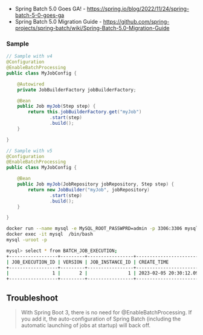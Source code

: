 - Spring Batch 5.0 Goes GA! - https://spring.io/blog/2022/11/24/spring-batch-5-0-goes-ga
- Spring Batch 5.0 Migration Guide - https://github.com/spring-projects/spring-batch/wiki/Spring-Batch-5.0-Migration-Guide

### Sample
```java
// Sample with v4
@Configuration
@EnableBatchProcessing
public class MyJobConfig {

    @Autowired
    private JobBuilderFactory jobBuilderFactory;

    @Bean
    public Job myJob(Step step) {
        return this.jobBuilderFactory.get("myJob")
                .start(step)
                .build();
    }

}
```
```java
// Sample with v5
@Configuration
@EnableBatchProcessing
public class MyJobConfig {

    @Bean
    public Job myJob(JobRepository jobRepository, Step step) {
        return new JobBuilder("myJob", jobRepository)
                .start(step)
                .build();
    }

}
```
```bash
docker run --name mysql -e MySQL_ROOT_PASSWPRD=admin -p 3306:3306 mysql:8
docker exec -it mysql  /bin/bash
mysql -uroot -p

mysql> select * from BATCH_JOB_EXECUTION;
+------------------+---------+-----------------+----------------------------+----------------------------+----------------------------+-----------+-----------+--------------+----------------------------+
| JOB_EXECUTION_ID | VERSION | JOB_INSTANCE_ID | CREATE_TIME                | START_TIME                 | END_TIME                   | STATUS    | EXIT_CODE | EXIT_MESSAGE | LAST_UPDATED               |
+------------------+---------+-----------------+----------------------------+----------------------------+----------------------------+-----------+-----------+--------------+----------------------------+
|                1 |       2 |               1 | 2023-02-05 20:30:12.097013 | 2023-02-05 20:30:12.131553 | 2023-02-05 20:30:12.438864 | COMPLETED | COMPLETED |              | 2023-02-05 20:30:12.439919 |
+------------------+---------+-----------------+----------------------------+----------------------------+----------------------------+-----------+-----------+--------------+----------------------------+

```
## Troubleshoot
> With Spring Boot 3, there is no need for @EnableBatchProcessing. If you add it, the auto-configuration of Spring Batch (including the automatic launching of jobs at startup) will back off.